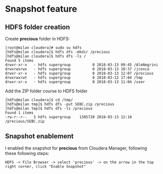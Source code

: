 # Snapshot feature

## HDFS folder creation 
Create __precious__ folder in HDFS:
```
[root@milan cloudera]# sudo su hdfs
[hdfs@milan cloudera]$ hdfs dfs -mkdir /precious
[hdfs@milan cloudera]$ hdfs dfs -ls /
Found 5 items
drwxr-xr-x   - hdfs supergroup          0 2018-03-13 09:45 /AleNegrini
drwxrwxrwx   - hdfs supergroup          0 2018-03-13 10:37 /jconca
drwxr-xr-x   - hdfs supergroup          0 2018-03-13 12:07 /precious
drwxrwxrwt   - hdfs supergroup          0 2018-03-12 17:04 /tmp
drwxr-xr-x   - hdfs supergroup          0 2018-03-13 11:04 /user
```

Add the ZIP folder course to HDFS folder
```
[hdfs@milan cloudera]$ cd /tmp/
[hdfs@milan tmp]$ hdfs dfs -put SEBC.zip /precious
[hdfs@milan tmp]$ hdfs dfs -ls /precious
Found 1 items
-rw-r--r--   3 hdfs supergroup    1385720 2018-03-13 12:10 /precious/SEBC.zip
```

## Snapshot enablement

I enabled the snapshot for __precious__ from Cloudera Manager, following these following steps:
```
HDFS -> File Browser -> select 'precious' -> on the arrow in the top right corner, click "Enable Snapshot"
```